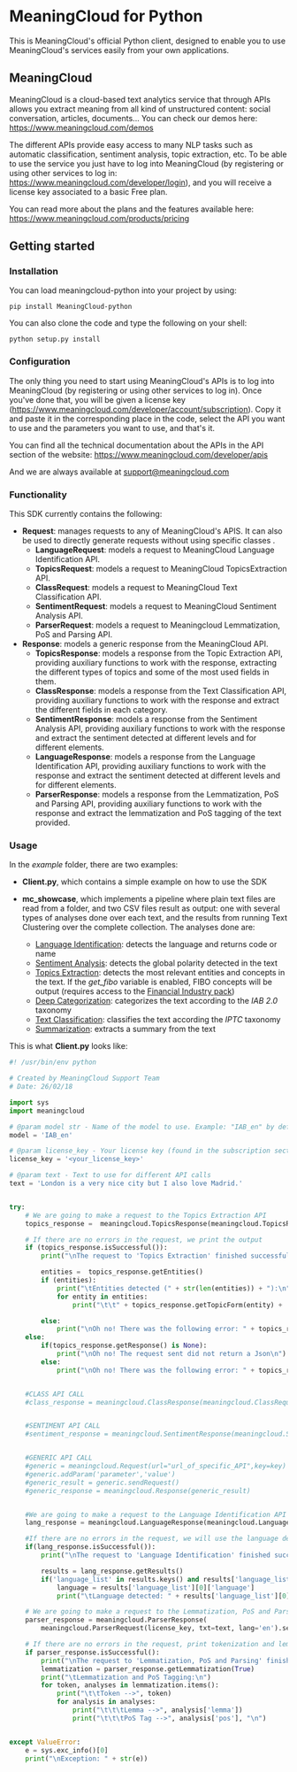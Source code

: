 # MeaningCloud for Python

This is MeaningCloud's official Python client, designed to enable you to use MeaningCloud's services easily from your own applications.

## MeaningCloud

MeaningCloud is a cloud-based text analytics service that through APIs allows you extract meaning from all kind of unstructured content: social conversation, articles, documents... You can check our demos here: https://www.meaningcloud.com/demos

The different APIs provide easy access to many NLP tasks such as automatic classification, sentiment analysis, topic extraction, etc. To be able to use the service you just have to log into MeaningCloud (by registering or using other services to log in: https://www.meaningcloud.com/developer/login), and you will receive a license key associated to a basic Free plan.

You can read more about the plans and the features available here: https://www.meaningcloud.com/products/pricing


## Getting started

### Installation

You can load meaningcloud-python into your project by using:
```
pip install MeaningCloud-python
```

You can also clone the code and type the following on your shell:

``` 
python setup.py install
```

### Configuration

The only thing you need to start using MeaningCloud's APIs is to log into MeaningCloud (by registering or using other services to log in). Once you've done that, you will be given a license key (https://www.meaningcloud.com/developer/account/subscription). Copy it and paste it in the corresponding place in the code, select the API you want to use and the parameters you want to use, and that's it.

You can find all the technical documentation about the APIs in the API section of the website: https://www.meaningcloud.com/developer/apis

And we are always available at support@meaningcloud.com

### Functionality

This SDK currently contains the following:

- **Request**: manages requests to any of MeaningCloud's APIS. It can also be used to directly generate requests without using specific classes .
    - **LanguageRequest**: models a request to MeaningCloud Language Identification API.
    - **TopicsRequest**: models a request to MeaningCloud TopicsExtraction API.
    - **ClassRequest**: models a request to MeaningCloud Text Classification API.
    - **SentimentRequest**: models a request to MeaningCloud Sentiment Analysis API.
    - **ParserRequest**: models a request to Meaningcloud Lemmatization, PoS and Parsing API.
- **Response**: models a generic response from the MeaningCloud API.
    - **TopicsResponse**: models a response from the Topic Extraction API, providing auxiliary functions to work with the response, extracting the different types of topics and some of the most used fields in them.
    - **ClassResponse**: models a response from the Text Classification API, providing auxiliary functions to work with the response and extract the different fields in each category.
    - **SentimentResponse**: models a response from the Sentiment Analysis API, providing auxiliary functions to work with the response and extract the sentiment detected at different levels and for different elements.
    - **LanguageResponse**: models a response from the Language Identification API, providing auxiliary functions to work with the response and extract the sentiment detected at different levels and for different elements.
    - **ParserResponse**: models a response from the Lemmatization, PoS and Parsing API, providing auxiliary functions to work with the response and extract the lemmatization and PoS tagging of the text provided.
   
### Usage

In the _example_ folder, there are two examples:
- **Client.py**, which contains a simple example on how to use the SDK
- **mc_showcase**, which implements a pipeline where plain text files are read from a folder, and two CSV files result as output: one with several types of analyses done over each text, and the results from running Text Clustering over the complete collection.
    The analyses done are:

  * [Language Identification](https://www.meaningcloud.com/developer/language-identification): detects the language and returns code or name
  * [Sentiment Analysis](https://www.meaningcloud.com/developer/sentiment-analysis): detects the global polarity detected in the text
  * [Topics Extraction](https://www.meaningcloud.com/developer/topics-extraction): detects the most relevant entities and concepts in the text. If the _get_fibo_ variable is enabled, FIBO concepts will be output (requires access to the [Financial Industry pack](https://www.meaningcloud.com/developer/documentation/vertical-packs#financial_industry))
  * [Deep Categorization](https://www.meaningcloud.com/developer/deep-categorization): categorizes the text according to the *IAB 2.0* taxonomy
  * [Text Classification](https://www.meaningcloud.com/developer/text-classification): classifies the text according the *IPTC* taxonomy
  * [Summarization](https://www.meaningcloud.com/developer/summarization): extracts a summary from the text


This is what **Client.py** looks like:

```python
#! /usr/bin/env python

# Created by MeaningCloud Support Team
# Date: 26/02/18

import sys
import meaningcloud

# @param model str - Name of the model to use. Example: "IAB_en" by default = "IPTC_en"
model = 'IAB_en'

# @param license_key - Your license key (found in the subscription section in https://www.meaningcloud.com/developer/)
license_key = '<your_license_key>'

# @param text - Text to use for different API calls
text = 'London is a very nice city but I also love Madrid.'


try:
    # We are going to make a request to the Topics Extraction API
    topics_response =  meaningcloud.TopicsResponse(meaningcloud.TopicsRequest(license_key, txt=text, lang='en', topicType='e').sendReq())

    # If there are no errors in the request, we print the output
    if (topics_response.isSuccessful()):
        print("\nThe request to 'Topics Extraction' finished successfully!\n")

        entities =  topics_response.getEntities()
        if (entities):
            print("\tEntities detected (" + str(len(entities)) + "):\n")
            for entity in entities:
                print("\t\t" + topics_response.getTopicForm(entity) + ' --> ' + topics_response.getTypeLastNode(topics_response.getOntoType(entity)) + "\n")

        else:
            print("\nOh no! There was the following error: " + topics_response.getStatusMsg() + "\n")
    else:
        if(topics_response.getResponse() is None):
            print("\nOh no! The request sent did not return a Json\n")
        else:
            print("\nOh no! There was the following error: " + topics_response.getStatusMsg() + "\n")


    #CLASS API CALL	
    #class_response = meaningcloud.ClassResponse(meaningcloud.ClassRequest(license_key, txt=text, model=model).sendReq())


    #SENTIMENT API CALL
    #sentiment_response = meaningcloud.SentimentResponse(meaningcloud.SentimentRequest(license_key, lang='en', txt=text, txtf='plain').sendReq())


    #GENERIC API CALL
    #generic = meaningcloud.Request(url="url_of_specific_API",key=key)
    #generic.addParam('parameter','value')
    #generic_result = generic.sendRequest()
    #generic_response = meaningcloud.Response(generic_result)


    #We are going to make a request to the Language Identification API
    lang_response = meaningcloud.LanguageResponse(meaningcloud.LanguageRequest(license_key, txt=text).sendReq())

    #If there are no errors in the request, we will use the language detected to make a request to Sentiment and Topics
    if(lang_response.isSuccessful()):
        print("\nThe request to 'Language Identification' finished successfully!\n")

        results = lang_response.getResults()
        if('language_list' in results.keys() and results['language_list']):
            language = results['language_list'][0]['language']
            print("\tLanguage detected: " + results['language_list'][0]['name'] + ' (' + language + ")\n")

    # We are going to make a request to the Lemmatization, PoS and Parsing API
    parser_response = meaningcloud.ParserResponse(
        meaningcloud.ParserRequest(license_key, txt=text, lang='en').sendReq())

    # If there are no errors in the request, print tokenization and lemmatization
    if parser_response.isSuccessful():
        print("\nThe request to 'Lemmatization, PoS and Parsing' finished successfully!\n")
        lemmatization = parser_response.getLemmatization(True)
        print("\tLemmatization and PoS Tagging:\n")
        for token, analyses in lemmatization.items():
            print("\t\tToken -->", token)
            for analysis in analyses:
                print("\t\t\tLemma -->", analysis['lemma'])
                print("\t\t\tPoS Tag -->", analysis['pos'], "\n")


except ValueError:
    e = sys.exc_info()[0]
    print("\nException: " + str(e))
```
